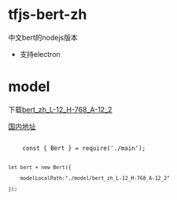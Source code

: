 # tfjs-bert-zh
中文bert的nodejs版本

- 支持electron

# model
下载[bert_zh_L-12_H-768_A-12_2](https://tfhub.dev/tensorflow/bert_zh_L-12_H-768_A-12/2)

[国内地址](https://hub.tensorflow.google.cn/tensorflow/bert_zh_L-12_H-768_A-12/2)


<code>
    const { Bert } = require('./main');

    let bert = new Bert({

        modelLocalPath:"./model/bert_zh_L-12_H-768_A-12_2"

    });

</code>
